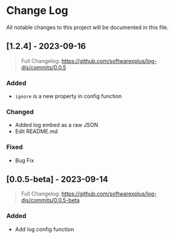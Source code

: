 # Change Log

All notable changes to this project will be documented in this file.

## [1.2.4] - 2023-09-16

> Full Changelog: https://github.com/softwarexplus/log-djs/commits/0.0.5

### Added

-   `ignore` is a new property in config function

### Changed

-   Added log embed as a raw JSON
-   Edit README.md

### Fixed

-   Bug Fix

## [0.0.5-beta] - 2023-09-14

> Full Changelog: https://github.com/softwarexplus/log-djs/commits/0.0.5-beta

### Added

-   Add log config function
